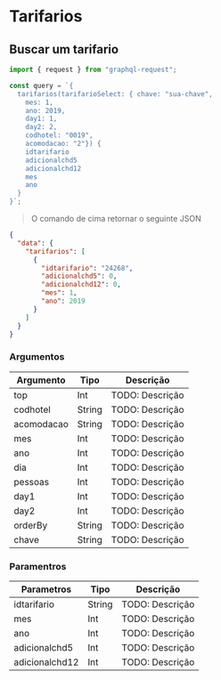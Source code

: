 # Tarifarios

## Buscar um tarifario

```javascript
import { request } from "graphql-request";

const query = `{
  tarifarios(tarifarioSelect: {	chave: "sua-chave",
    mes: 1,
    ano: 2019,
    day1: 1, 
    day2: 2, 
    codhotel: "0019", 
    acomodacao: "2"}) {
    idtarifario
    adicionalchd5
    adicionalchd12
    mes
    ano
  }
}`;
```

> O comando de cima retornar o seguinte JSON

```json
{
  "data": {
    "tarifarios": [
      {
        "idtarifario": "24268",
        "adicionalchd5": 0,
        "adicionalchd12": 0,
        "mes": 1,
        "ano": 2019
      }
    ]
  }
}
```

### Argumentos

| Argumento  | Tipo   | Descrição       |
| ---------- | ------ | --------------- |
| top        | Int    | TODO: Descrição |
| codhotel   | String | TODO: Descrição |
| acomodacao | String | TODO: Descrição |
| mes        | Int    | TODO: Descrição |
| ano        | Int    | TODO: Descrição |
| dia        | Int    | TODO: Descrição |
| pessoas    | Int    | TODO: Descrição |
| day1       | Int    | TODO: Descrição |
| day2       | Int    | TODO: Descrição |
| orderBy    | String | TODO: Descrição |
| chave      | String | TODO: Descrição |

### Paramentros

| Parametros     | Tipo   | Descrição       |
| -------------- | ------ | --------------- |
| idtarifario    | String | TODO: Descrição |
| mes            | Int    | TODO: Descrição |
| ano            | Int    | TODO: Descrição |
| adicionalchd5  | Int    | TODO: Descrição |
| adicionalchd12 | Int    | TODO: Descrição |
